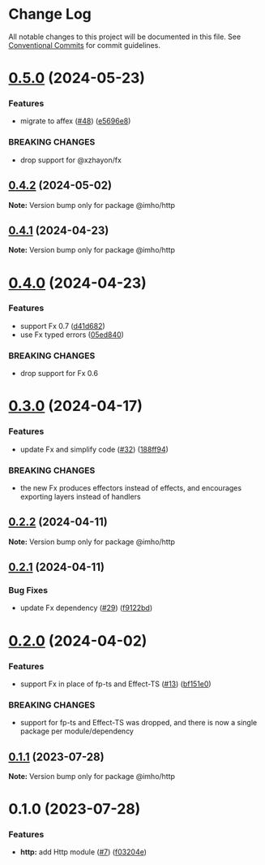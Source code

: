 # Change Log

All notable changes to this project will be documented in this file.
See [Conventional Commits](https://conventionalcommits.org) for commit guidelines.

# [0.5.0](https://github.com/xzhayon/imho/compare/@imho/http@0.4.2...@imho/http@0.5.0) (2024-05-23)


### Features

* migrate to affex ([#48](https://github.com/xzhayon/imho/issues/48)) ([e5696e8](https://github.com/xzhayon/imho/commit/e5696e80877e81122fa385a92a23a59383b422f7))


### BREAKING CHANGES

* drop support for @xzhayon/fx





## [0.4.2](https://github.com/xzhavilla/imho/compare/@imho/http@0.4.1...@imho/http@0.4.2) (2024-05-02)

**Note:** Version bump only for package @imho/http





## [0.4.1](https://github.com/xzhavilla/imho/compare/@imho/http@0.4.0...@imho/http@0.4.1) (2024-04-23)

**Note:** Version bump only for package @imho/http





# [0.4.0](https://github.com/xzhavilla/imho/compare/@imho/http@0.3.0...@imho/http@0.4.0) (2024-04-23)


### Features

* support Fx 0.7 ([d41d682](https://github.com/xzhavilla/imho/commit/d41d6825478b88edbdca9ce0bb28d8539fc45ac2))
* use Fx typed errors ([05ed840](https://github.com/xzhavilla/imho/commit/05ed840d4b554a872900f366feed74dd1fe0e484))


### BREAKING CHANGES

* drop support for Fx 0.6





# [0.3.0](https://github.com/xzhavilla/imho/compare/@imho/http@0.2.2...@imho/http@0.3.0) (2024-04-17)


### Features

* update Fx and simplify code ([#32](https://github.com/xzhavilla/imho/issues/32)) ([188ff94](https://github.com/xzhavilla/imho/commit/188ff94fd351eff643c9a119ce1ba017f8ad3dc5))


### BREAKING CHANGES

* the new Fx produces effectors instead of effects, and encourages exporting layers instead of handlers





## [0.2.2](https://github.com/xzhavilla/imho/compare/@imho/http@0.2.1...@imho/http@0.2.2) (2024-04-11)

**Note:** Version bump only for package @imho/http





## [0.2.1](https://github.com/xzhavilla/imho/compare/@imho/http@0.2.0...@imho/http@0.2.1) (2024-04-11)


### Bug Fixes

* update Fx dependency ([#29](https://github.com/xzhavilla/imho/issues/29)) ([f9122bd](https://github.com/xzhavilla/imho/commit/f9122bd0d179cb2fa84c33612d0704c789b7f4b5))





# [0.2.0](https://github.com/xzhavilla/imho/compare/@imho/http@0.1.1...@imho/http@0.2.0) (2024-04-02)


### Features

* support Fx in place of fp-ts and Effect-TS ([#13](https://github.com/xzhavilla/imho/issues/13)) ([bf151e0](https://github.com/xzhavilla/imho/commit/bf151e0d369a639b921eb9eb98727a6a85609f3d))


### BREAKING CHANGES

* support for fp-ts and Effect-TS was dropped, and there is now a single package per module/dependency





## [0.1.1](https://github.com/xzhavilla/imho/compare/@imho/http@0.1.0...@imho/http@0.1.1) (2023-07-28)

**Note:** Version bump only for package @imho/http





# 0.1.0 (2023-07-28)


### Features

* **http:** add Http module ([#7](https://github.com/xzhavilla/imho/issues/7)) ([f03204e](https://github.com/xzhavilla/imho/commit/f03204ebcbb5c9caf773596803d4b5ff82e9673f))
